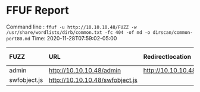 # FFUF Report

  Command line : `ffuf -u http://10.10.10.48/FUZZ -w /usr/share/wordlists/dirb/common.txt -fc 404 -of md -o dirscan/common-port80.md`
  Time: 2020-11-28T07:59:02-05:00

  | FUZZ | URL | Redirectlocation | Position | Status Code | Content Length | Content Words | Content Lines | ResultFile |
  | :- | :-- | :--------------- | :---- | :------- | :---------- | :------------- | :------------ | :--------- |
  | admin | http://10.10.10.48/admin | http://10.10.10.48/admin/ | 286 | 301 | 0 | 1 | 1 |  |
  | swfobject.js | http://10.10.10.48/swfobject.js |  | 3928 | 200 | 61 | 10 | 2 |  |
  